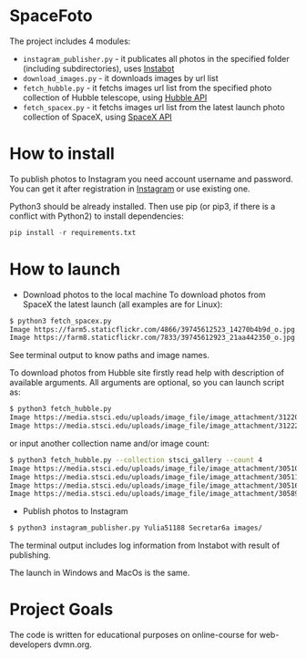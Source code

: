 # SpaceFoto

The project includes 4 modules: 
- `instagram_publisher.py` - it publicates all photos in the specified folder (including subdirectories), uses [Instabot](https://instagrambot.github.io/docs/en/For_developers.html#photos)
- `download_images.py` - it downloads images by url list
- `fetch_hubble.py` - it fetchs images url list from the specified photo collection of Hubble telescope, using [Hubble API](http://hubblesite.org/api/documentation)
- `fetch_spacex.py` - it fetchs images url list from the latest launch photo collection of SpaceX, using [SpaceX API](https://documenter.getpostman.com/view/2025350/RWaEzAiG#bc65ba60-decf-4289-bb04-4ca9df01b9c1)

# How to install

To publish photos to Instagram you need account username and password. You can get it after registration in [Instagram](http://instagram.com) or use existing one.

Python3 should be already installed. Then use pip (or pip3, if there is a conflict with Python2) to install dependencies:
```python
pip install -r requirements.txt
```

# How to launch

- Download photos to the local machine
To download photos from SpaceX the latest launch (all examples are for Linux):
```bash
$ python3 fetch_spacex.py 
Image https://farm5.staticflickr.com/4866/39745612523_14270b4b9d_o.jpg saved as ../images/SpaceX1.jpg
Image https://farm8.staticflickr.com/7833/39745612923_21aa442350_o.jpg saved as ../images/SpaceX2.jpg

```
See terminal output to know paths and image names.

To download photos from Hubble site firstly read help with description of available arguments. All arguments are optional, so you can launch script as:
```bash
$ python3 fetch_hubble.py
Image https://media.stsci.edu/uploads/image_file/image_attachment/31220/STSCI-H-p1909a-f-1355x1017.png saved as ../images/Hubble1.png
Image https://media.stsci.edu/uploads/image_file/image_attachment/31222/STSCI-H-p1909b-f-1355x1017.png saved as ../images/Hubble2.png
```

or input another collection name and/or image count:

```bash
$ python3 fetch_hubble.py --collection stsci_gallery --count 4
Image https://media.stsci.edu/uploads/image_file/image_attachment/30510/STScI-gallery-1529a-2000x960.jpg saved as ../images/Hubble1.jpg
Image https://media.stsci.edu/uploads/image_file/image_attachment/30511/STScI-gallery-1512a-2000x960.jpg saved as ../images/Hubble2.jpg
Image https://media.stsci.edu/uploads/image_file/image_attachment/30516/STScI-gallery-1501c-2000x960.jpg saved as ../images/Hubble3.jpg
Image https://media.stsci.edu/uploads/image_file/image_attachment/30589/STScI-gallery-1427a-2000x960.jpg saved as ../images/Hubble4.jpg
```
- Publish photos to Instagram

```bash
$ python3 instagram_publisher.py Yulia51188 Secretar6a images/
```
The terminal output includes log information from Instabot with result of publishing.

The launch in Windows and MacOs is the same.

# Project Goals

The code is written for educational purposes on online-course for web-developers dvmn.org.
